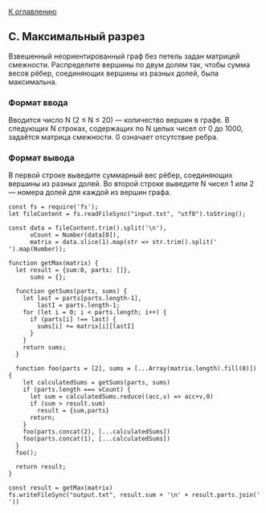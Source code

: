 [К оглавлению](https://github.com/st119149/yandex-algorithms-4.0/blob/main/README.md)

## C. Максимальный разрез
Взвешенный неориентированный граф без петель задан матрицей смежности. Распределите вершины по двум долям так, чтобы сумма весов рёбер, соединяющих вершины из разных долей, была максимальна.

### Формат ввода
Вводится число N (2 ≤ N ≤ 20) — количество вершин в графе.
В следующих N строках, содержащих по N целых чисел от 0 до 1000, задаётся матрица смежности. 0 означает отсутствие ребра.

### Формат вывода
В первой строке выведите суммарный вес рёбер, соединяющих вершины из разных долей.
Во второй строке выведите N чисел 1 или 2 — номера долей для каждой из вершин графа.
```
const fs = require('fs');
let fileContent = fs.readFileSync("input.txt", "utf8").toString();

const data = fileContent.trim().split('\n'), 
      vCount = Number(data[0]),
      matrix = data.slice(1).map(str => str.trim().split(' ').map(Number));

function getMax(matrix) {
  let result = {sum:0, parts: []},
      sums = {};
  
  function getSums(parts, sums) {
    let last = parts[parts.length-1],
        lastI = parts.length-1;
    for (let i = 0; i < parts.length; i++) {
      if (parts[i] !== last) {
        sums[i] += matrix[i][lastI]
      }
    }
    return sums;
  }
  
  function foo(parts = [2], sums = [...Array(matrix.length).fill(0)]) {
    let calculatedSums = getSums(parts, sums)
    if (parts.length === vCount) {
      let sum = calculatedSums.reduce((acc,v) => acc+v,0)
      if (sum > result.sum)
        result = {sum,parts}
      return;
    }
    foo(parts.concat(2), [...calculatedSums])
    foo(parts.concat(1), [...calculatedSums])
  }
  foo();
  
  return result;
}
      
const result = getMax(matrix)
fs.writeFileSync("output.txt", result.sum + '\n' + result.parts.join(' '))
```